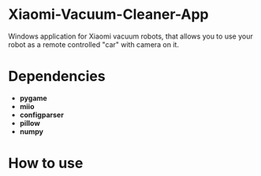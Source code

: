 # Xiaomi-Vacuum-Cleaner-App
Windows application for Xiaomi vacuum robots, that allows you to use your robot as a remote controlled "car" with camera on it.
# Dependencies
 - **pygame**
 - **miio**
 - **configparser**
 -  **pillow**
 -  **numpy**
# How to use

